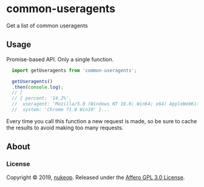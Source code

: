 # common-useragents
Get a list of common useragents

## Usage

Promise-based API. Only a single function.

```javascript
  import getUseragents from 'common-useragents';

  getUseragents()
  .then(console.log);
  // [
  // { percent: '14.2%',
  //  useragent: 'Mozilla/5.0 (Windows NT 10.0; Win64; x64) AppleWebKit/537.36 (KHTML, like Gecko) Chrome/71.0.3578.98 Safari/537.36',
  //  system: 'Chrome 71.0 Win10' }...
```

Every time you call this function a new request is made, so be sure to cache the results to avoid making too many requests.

## About
### License
Copyright © 2019, [nukeop](https://github.com/nukeop).
Released under the [Affero GPL 3.0 License](LICENSE).
